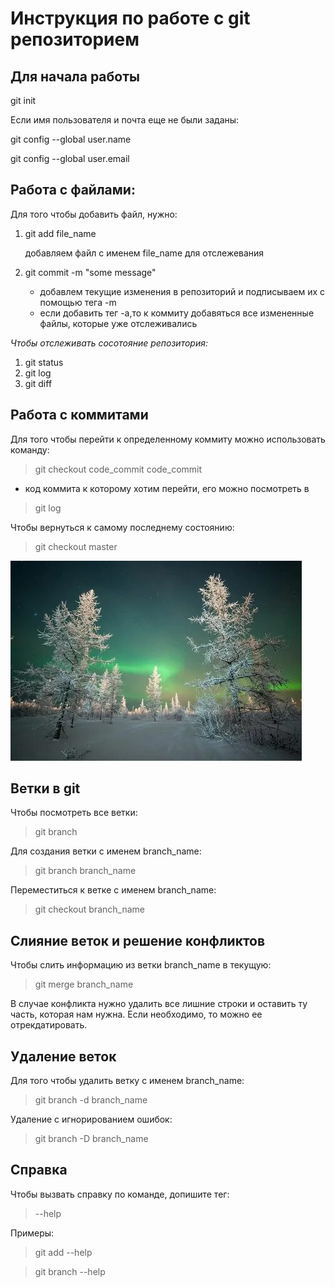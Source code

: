 # Инструкция по работе с git репозиторием

## Для начала работы
git init

Если имя пользователя и почта еще не были заданы:

git config --global user.name

git config --global user.email


## Работа с файлами:
Для того чтобы добавить файл, нужно:
1. git add file_name

    добавляем файл с именем file_name для отслежевания
2. git commit -m "some message"

    * добавлем текущие изменения в репозиторий и подписываем их с помощью тега -m
    * если добавить тег -a,то к коммиту добавяться все измененные файлы, которые уже отслеживались

*Чтобы отслеживать сосотояние репозитория:*
1. git status
2. git log
3. git diff


## Работа с коммитами
Для того чтобы перейти к определенному коммиту можно использовать команду:
> git checkout code_commit
    code_commit
 - код коммита к которому хотим перейти, его можно посмотреть в
 >git log

Чтобы вернуться к самому последнему состоянию:
> git checkout master

![winte](зима.jpg)


## Ветки в git
Чтобы посмотреть все ветки:
> git branch

Для создания ветки с именем branch_name:
> git branch branch_name

Переместиться к ветке с именем branch_name:
> git checkout branch_name

## Слияние веток и решение конфликтов
Чтобы слить информацию из ветки branch_name в текущую:
> git merge branch_name

В случае конфликта нужно удалить все лишние строки и оставить ту часть, которая нам нужна. Если необходимо, то можно ее отрекдатировать.

## Удаление веток
Для того чтобы удалить ветку с именем branch_name:
> git branch -d branch_name

Удаление с игнорированием ошибок:
> git branch -D branch_name

## Справка
Чтобы вызвать справку по команде, допишите тег:
> --help

Примеры:

> git add --help

> git branch --help

